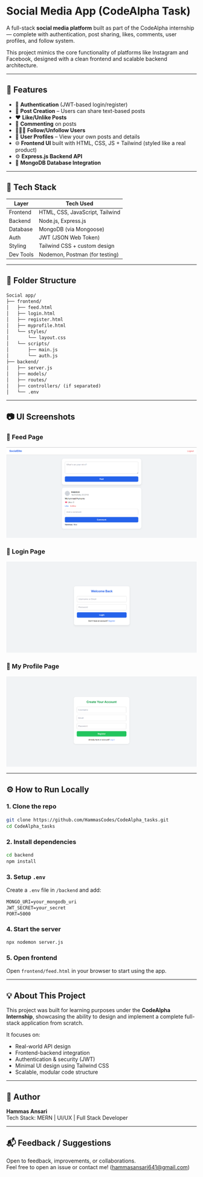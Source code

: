 # Social Media App (CodeAlpha Task)

A full-stack **social media platform** built as part of the CodeAlpha internship — complete with authentication, post sharing, likes, comments, user profiles, and follow system.

This project mimics the core functionality of platforms like Instagram and Facebook, designed with a clean frontend and scalable backend architecture.

---

## 🚀 Features

- 🔐 **Authentication** (JWT-based login/register)
- 📝 **Post Creation** – Users can share text-based posts
- ❤️ **Like/Unlike Posts**
- 💬 **Commenting** on posts
- 🧑‍🤝‍🧑 **Follow/Unfollow Users**
- 👤 **User Profiles** – View your own posts and details
- 🌐 **Frontend UI** built with HTML, CSS, JS + Tailwind (styled like a real product)
- ⚙️ **Express.js Backend API**
- 💾 **MongoDB Database Integration**

---

## 🧱 Tech Stack

| Layer        | Tech Used                      |
|-------------|---------------------------------|
| Frontend     | HTML, CSS, JavaScript, Tailwind |
| Backend      | Node.js, Express.js             |
| Database     | MongoDB (via Mongoose)          |
| Auth         | JWT (JSON Web Token)            |
| Styling      | Tailwind CSS + custom design    |
| Dev Tools    | Nodemon, Postman (for testing)  |

---

## 📁 Folder Structure

```
Social app/
├── frontend/
│   ├── feed.html
│   ├── login.html
│   ├── register.html
│   ├── myprofile.html
│   └── styles/
│       └── layout.css
│   └── scripts/
│       ├── main.js
│       └── auth.js
├── backend/
│   ├── server.js
│   ├── models/
│   ├── routes/
│   ├── controllers/ (if separated)
│   └── .env
```

---

## 📷 UI Screenshots

### 📰 Feed Page
![Feed Page](./screenshots/Feed.png)

### 🔐 Login Page
![Login Page](./screenshots/Login.png)

### 👤 My Profile Page
![Register Page](./screenshots/Register.png)

---

## ⚙️ How to Run Locally

### 1. Clone the repo

```bash
git clone https://github.com/HammasCodes/CodeAlpha_tasks.git
cd CodeAlpha_tasks
```

### 2. Install dependencies

```bash
cd backend
npm install
```

### 3. Setup `.env`

Create a `.env` file in `/backend` and add:

```
MONGO_URI=your_mongodb_uri
JWT_SECRET=your_secret
PORT=5000
```

### 4. Start the server

```bash
npx nodemon server.js
```

### 5. Open frontend

Open `frontend/feed.html` in your browser to start using the app.

---

## 💡 About This Project

This project was built for learning purposes under the **CodeAlpha Internship**, showcasing the ability to design and implement a complete full-stack application from scratch.

It focuses on:

- Real-world API design
- Frontend-backend integration
- Authentication & security (JWT)
- Minimal UI design using Tailwind CSS
- Scalable, modular code structure

---

## 🙋 Author

**Hammas Ansari**  
Tech Stack: MERN | UI/UX | Full Stack Developer

---

## 📬 Feedback / Suggestions

Open to feedback, improvements, or collaborations.  
Feel free to open an issue or contact me!
(hammasansari641@gmail.com)